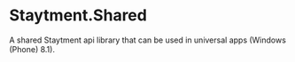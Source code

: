 Staytment.Shared
============

A shared Staytment api library that can be used in universal apps (Windows (Phone) 8.1).
